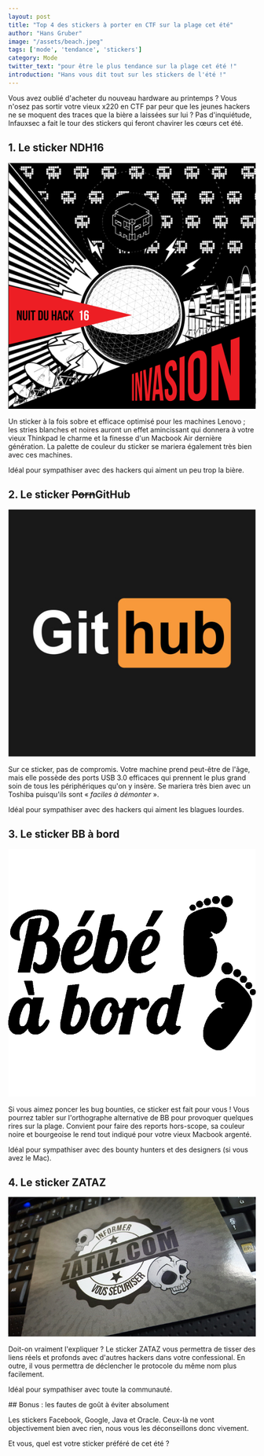 ```yaml
---
layout: post
title: "Top 4 des stickers à porter en CTF sur la plage cet été"
author: "Hans Gruber"
image: "/assets/beach.jpeg"
tags: ['mode', 'tendance', 'stickers']
category: Mode
twitter_text: "pour être le plus tendance sur la plage cet été !"
introduction: "Hans vous dit tout sur les stickers de l'été !"
---
```


Vous avez oublié d'acheter du nouveau hardware au printemps ? Vous n'osez pas
sortir votre vieux x220 en CTF par peur que les jeunes hackers ne se moquent
des traces que la bière a laissées sur lui ? Pas d'inquiétude, Infauxsec a
fait le tour des stickers qui feront chavirer les cœurs cet été.

## 1. Le sticker NDH16

![Sticker NDH16](/assets/stickers/ndh16.png)

Un sticker à la fois sobre et efficace optimisé pour les machines Lenovo ; les
stries blanches et noires auront un effet amincissant qui donnera à votre vieux
Thinkpad le charme et la finesse d'un Macbook Air dernière génération. La
palette de couleur du sticker se mariera également très bien avec ces machines.

Idéal pour sympathiser avec des hackers qui aiment un peu trop la bière.

## 2. Le sticker ~~Porn~~GitHub

![Sticker GitHub](/assets/stickers/github.png)

Sur ce sticker, pas de compromis. Votre machine prend peut-être de l'âge, mais
elle possède des ports USB 3.0 efficaces qui prennent le plus grand soin de
tous les périphériques qu'on y insère. Se mariera très bien avec un Toshiba
puisqu'ils sont « *faciles à démonter* ».

Idéal pour sympathiser avec des hackers qui aiment les blagues lourdes.

## 3. Le sticker BB à bord

![Sticker BB](/assets/stickers/bebe.png)

Si vous aimez poncer les bug bounties, ce sticker est fait pour vous ! Vous
pourrez tabler sur l'orthographe alternative de BB pour provoquer quelques
rires sur la plage. Convient pour faire des reports hors-scope, sa couleur noire
et bourgeoise le rend tout indiqué pour votre vieux Macbook argenté.

Idéal pour sympathiser avec des bounty hunters et des designers (si vous avez
le Mac).

## 4. Le sticker ZATAZ

![Sticker ZATAZ](/assets/stickers/zataz.png)

Doit-on vraiment l'expliquer ? Le sticker ZATAZ vous permettra de tisser des
liens réels et profonds avec d'autres hackers dans votre confessional. En outre,
il vous permettra de déclencher le protocole du même nom plus facilement.

Idéal pour sympathiser avec toute la communauté.

## Bonus : les fautes de goût à éviter absolument

Les stickers Facebook, Google, Java et Oracle. Ceux-là ne vont objectivement
bien avec rien, nous vous les déconseillons donc vivement.

Et vous, quel est votre sticker préféré de cet été ?
